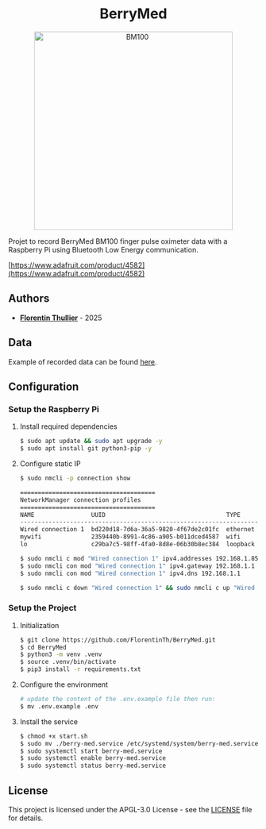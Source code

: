 <span align="center">
    <h1>BerryMed</h1>
</span>

<p align="center">
    <img src="https://cdn-shop.adafruit.com/970x728/4582-02.jpg" alt="BM100" height="400px" />
</p>

Projet to record BerryMed BM100 finger pulse oximeter data with a Raspberry Pi using Bluetooth Low Energy communication.

[https://www.adafruit.com/product/4582](https://www.adafruit.com/product/4582)

## Authors

- [**Florentin Thullier**](https://github.com/FlorentinTh) - 2025

## Data

Example of recorded data can be found [here](/data/data.csv).

## Configuration

### Setup the Raspberry Pi

1. Install required dependencies
    ```sh
    $ sudo apt update && sudo apt upgrade -y
    $ sudo apt install git python3-pip -y
    ```
2. Configure static IP
    ```sh
    $ sudo nmcli -p connection show
    ```
    ```sh
    ======================================
    NetworkManager connection profiles
    ======================================
    NAME                UUID                                  TYPE      DEVICE
    ----------------------------------------------------------------------------
    Wired connection 1  bd220d18-7d6a-36a5-9820-4f67de2c01fc  ethernet  eth0
    mywifi              2359440b-8991-4c86-a905-b011dced4587  wifi      wlan0
    lo                  c29ba7c5-98ff-4fa0-8d8e-06b30b8ec384  loopback  lo
    ```

    ```sh
    $ sudo nmcli c mod "Wired connection 1" ipv4.addresses 192.168.1.85/24 ipv4.method manual
    $ sudo nmcli con mod "Wired connection 1" ipv4.gateway 192.168.1.1
    $ sudo nmcli con mod "Wired connection 1" ipv4.dns 192.168.1.1
    ```

    ```sh
    $ sudo nmcli c down "Wired connection 1" && sudo nmcli c up "Wired connection 1"
    ```

### Setup the Project
1. Initialization
    ```sh
    $ git clone https://github.com/FlorentinTh/BerryMed.git
    $ cd BerryMed
    $ python3 -m venv .venv
    $ source .venv/bin/activate
    $ pip3 install -r requirements.txt
    ```
3. Configure the environment
    ```sh
    # update the content of the .env.example file then run:
    $ mv .env.example .env
    ```
4. Install the service
    ```sh
    $ chmod +x start.sh
    $ sudo mv ./berry-med.service /etc/systemd/system/berry-med.service
    $ sudo systemctl start berry-med.service
    $ sudo systemctl enable berry-med.service
    $ sudo systemctl status berry-med.service
    ```

## License

This project is licensed under the APGL-3.0 License - see the [LICENSE](LICENSE) file for details.